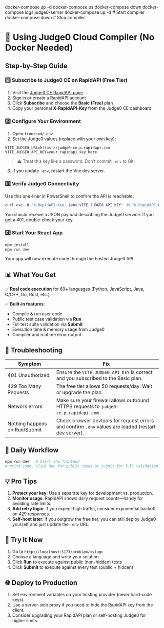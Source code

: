 docker-compose up -d
docker-compose ps
docker-compose down
docker-compose logs judge0-server
docker-compose up -d    # Start compiler
docker-compose down    # Stop compiler
# 🚀 Using Judge0 Cloud Compiler (No Docker Needed)

## Step-by-Step Guide

### 1️⃣ Subscribe to Judge0 CE on RapidAPI (Free Tier)

1. Visit the [Judge0 CE RapidAPI page](https://rapidapi.com/judge0-official/api/judge0-ce)
2. Sign in or create a RapidAPI account
3. Click **Subscribe** and choose the **Basic (Free)** plan
4. Copy your personal **X-RapidAPI-Key** from the Judge0 CE dashboard

### 2️⃣ Configure Your Environment

1. Open `frontend/.env`
2. Set the Judge0 values (replace with your own key):

```properties
VITE_JUDGE0_URL=https://judge0-ce.p.rapidapi.com
VITE_JUDGE0_API_KEY=your_rapidapi_key_here
```

> ⚠️ Treat this key like a password. Don’t commit `.env` to Git.

3. If you update `.env`, restart the Vite dev server.

### 3️⃣ Verify Judge0 Connectivity

Use this one-liner in PowerShell to confirm the API is reachable:

```powershell
curl.exe -H "X-RapidAPI-Key: $env:VITE_JUDGE0_API_KEY" -H "X-RapidAPI-Host: judge0-ce.p.rapidapi.com" https://judge0-ce.p.rapidapi.com/about
```

You should receive a JSON payload describing the Judge0 service. If you get a 401, double-check your key.

### 4️⃣ Start Your React App

```powershell
npm install
npm run dev
```

Your app will now execute code through the hosted Judge0 API.

## 📊 What You Get

✅ **Real code execution** for 60+ languages (Python, JavaScript, Java, C/C++, Go, Rust, etc.)

✅ **Built-in features**:
- Compile & run user code
- Public test case validation via **Run**
- Full test suite validation via **Submit**
- Execution time & memory usage from Judge0
- Compiler and runtime error output

## 🔧 Troubleshooting

| Symptom | Fix |
| --- | --- |
| 401 Unauthorized | Ensure the `VITE_JUDGE0_API_KEY` is correct and you subscribed to the Basic plan. |
| 429 Too Many Requests | The free tier allows 50 requests/day. Wait or upgrade the plan. |
| Network errors | Make sure your firewall allows outbound HTTPS requests to `judge0-ce.p.rapidapi.com`. |
| Nothing happens on Run/Submit | Check browser devtools for request errors and confirm `.env` values are loaded (restart dev server). |

## 📝 Daily Workflow

```powershell
npm run dev   # Start the frontend
# Write code, click Run for public cases or Submit for full validation
```

## 💡 Pro Tips

1. **Protect your key**: Use a separate key for development vs. production.
2. **Monitor usage**: RapidAPI shows daily request counts—handy for avoiding rate limits.
3. **Add retry logic**: If you expect high traffic, consider exponential backoff on 429 responses.
4. **Self-host later**: If you outgrow the free tier, you can still deploy Judge0 yourself and just update the `.env` URL.

## 🎯 Try It Now

1. Go to `http://localhost:5173/problem/<slug>`
2. Choose a language and write your solution
3. Click **Run** to execute against public (non-hidden) tests
4. Click **Submit** to execute against every test (public + hidden)

## 🌐 Deploy to Production

1. Set environment variables on your hosting provider (never hard-code keys).
2. Use a server-side proxy if you need to hide the RapidAPI key from the client.
3. Consider upgrading your RapidAPI plan or self-hosting Judge0 for higher limits.

